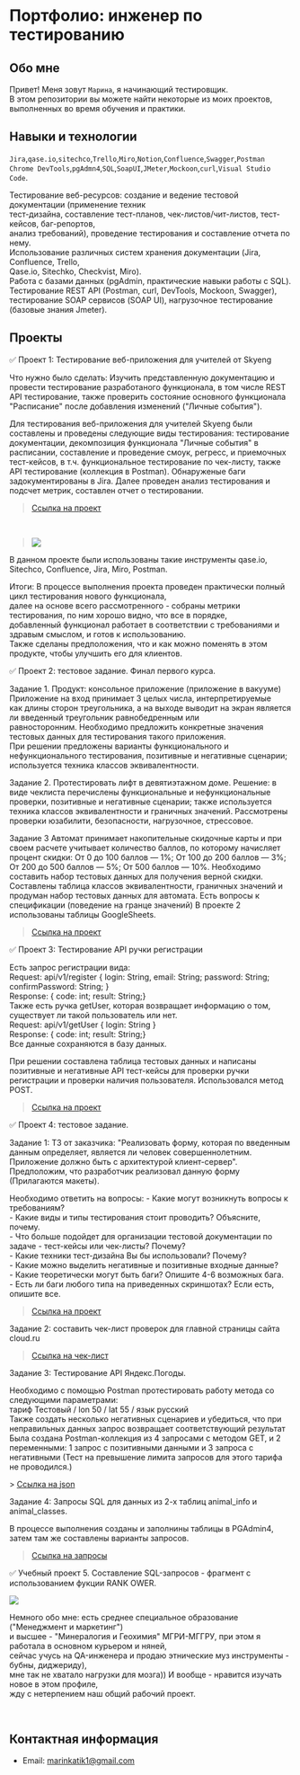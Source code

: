 # Портфолио: инженер по тестированию

## Обо мне 

Привет! Меня зовут ``Марина``, я начинающий тестировщик. <br>
В этом репозитории вы можете найти некоторые из моих проектов, выполненных во время обучения и практики.
<br>

## Навыки и технологии
  
``Jira``,``qase.io``,``sitechco``,``Trello``,``Miro``,``Notion``,``Confluence``,``Swagger``,``Postman``<br>
``Chrome DevTools``,``pgAdmn4``,``SQL``,``SoapUI``,``JMeter``,``Mockoon``,``curl``,``Visual Studio Code``.

Тестирование веб-ресурсов: создание и ведение тестовой документации (применение техник  
тест-дизайна, составление тест-планов, чек-листов/чит-листов, тест-кейсов, баг-репортов,  
анализ требований), проведение тестирования и составление отчета по нему.  
Использование различных систем хранения документации (Jira, Confluence, Trello,  
Qase.io, Sitechko, Checkvist, Miro).  
Работа с базами данных (pgAdmin, практические навыки работы с SQL).  
Тестирование REST API (Postman, curl, DevTools, Mockoon, Swagger),  
тeстирование SOAP сервисов (SOAP UI), нагрузочное тестирование (базовые знания Jmeter).

## Проекты

<p> ✅ Проект 1: Тестирование веб-приложения для учителей от Skyeng</p>
<p>Что нужно было сделать: Изучить представленную документацию и провести тестирование разработаного функционала,  
в том числе REST API тестирование, также проверить состояние основного функционала "Расписание"  
после добавления изменений ("Личные события"). <p>
  
 <p> Для тестирования веб-приложения для учителей Skyeng были составлены и проведены следующие виды тестирования:  
тестирование документации,  
декомпозиция функционала "Личные события" в расписании,  
составление и проведение смоук, регресс, и приемочных тест-кейсов, в т.ч. функциональное тестирование по чек-листу,  
также API тестирование (коллекция в Postman).  
Обнаруженые баги задокументированы в Jira.  
Далее проведен анализ тестирования и подсчет метрик, составлен отчет о тестировании.<p> 
  
> <a href="https://drive.google.com/file/d/1da3oor3WYHxpcSvdFGXv3wsmRWfvfwNv/view?usp=sharing">Ссылка на проект</a>
  <br> 
  
> <a href="http://joxi.ru/5mdXdYGiJKdXPm" target="_blank"><img src="http://dl3.joxi.net/drive/2023/06/11/0040/0046/2662446/46/61803f89ed.jpg"></a>
  
  В данном проекте были использованы такие инструменты qase.io, Sitechco, Confluence, Jira, Miro, Postman.
   
<p>Итоги: В процессе выполнения проекта проведен практически полный цикл тестирования нового функционала,<br>
далее на основе всего рассмотренного - собраны метрики тестирования, по ним хорошо видно, что все в порядке,<br>
добавленный функционал работает в соответствии с требованиями и здравым смыслом, и готов к использованию.<br>
Также сделаны предположения, что и как можно поменять в этом продукте, чтобы улучшить его для клиентов.<p>
 
<p> ✅ Проект 2: тестовое задание. Финал первого курса.</p>
  
<p> Задание 1.
Продукт: консольное приложение (приложение в вакууме) Приложение на вход принимает 3 целых числа, интерпретируемые<br>
как длины сторон треугольника, а на выходе выводит на экран является ли введенный треугольник равнобедренным или<br>
равносторонним. Необходимо предложить конкретные значения тестовых данных для тестирования такого приложения.<br>  
При решении предложены варианты функционального и нефункционального тестирования, позитивные и негативные сценарии;<br>
используется техника классов эквивалентности.<p> 
<p> Задание 2.
Протестировать лифт в девятиэтажном доме.
Решение: в виде чеклиста перечислены функциональные и нефункциональные проверки, позитивные и негативные сценарии;  
также используется техника классов эквивалентности и граничных значений.  
Рассмотрены проверки юзабилити, безопасности, нагрузочное, стрессовое.<p> 
<p> Задание 3
Автомат принимает накопительные скидочные карты и при своем расчете учитывает количество баллов, по которому начисляет  
процент скидки: От 0 до 100 баллов — 1%; От 100 до 200 баллов — 3%; От 200 до 500 баллов — 5%; От 500 баллов — 10%.  
Необходимо составить набор тестовых данных для получения верной скидки.  
Составлены таблица классов эквивалентности, граничных значений и продуман набор тестовых данных для автомата.  
Есть вопросы к спецификации (поведение на гранце значений)  
В проекте 2 использованы таблицы GoogleSheets.<p> 

> <a href="https://docs.google.com/spreadsheets/d/1jfKwhkquWbE7_dQqD8cMBaIP__iH8oorEdi0fFqd4OU/edit?usp=sharing">Ссылка на проект</a>
 
<p> ✅ Проект 3: Тестирование API ручки регистрации</p>
Есть запрос регистрации вида:<br>
Request: api/v1/register { login: String, email: String; password: String; confirmPassword: String; }<br>
Response: { code: int; result: String;}<br>
Также есть ручка getUser, которая возвращает информацию о том, существует ли такой пользователь или нет.<br>
Request: api/v1/getUser { login: String }<br>  
Response: { code: int; result: String;}<br> 
Все данные сохраняются в базу данных.<br>
<p>При решении составлена таблица тестовых данных и написаны позитивные и негативные API тест-кейсы  
для проверки ручки регистрации и проверки наличия пользователя. Использовался метод POST.<p>
  
> <a href="https://docs.google.com/document/d/1ferj8KTPhcAywfzWGJXslt9pD3iZE9ZJlgDljWiMJ8w/edit?usp=sharing">Ссылка на проект</a>

<p> ✅ Проект 4: тестовое задание.</p> 
<p>Задание 1: ТЗ от заказчика: "Реализовать форму, которая по введенным данным определяет,  
является ли человек совершеннолетним. Приложение должно быть с архитектурой клиент-сервер".  
Предположим, что разработчик реализовал данную форму (Прилагаются макеты).<p>
<p>Необходимо ответить на вопросы:
- Какие могут возникнуть вопросы к требованиям?<br>
- Какие виды и типы тестирования стоит проводить? Объясните, почему.<br>
- Что больше подойдет для организации тестовой документации по задаче - тест-кейсы или чек-листы? Почему?<br>
- Какие техники тест-дизайна Вы бы использовали? Почему?<br>
- Какие можно выделить негативные и позитивные входные данные?<br>
- Какие теоретически могут быть баги? Опишите 4-6 возможных бага.<br>
- Есть ли баги любого типа на приведенных скриншотах? Если есть, опишите все.<p>
    
> <a href="https://docs.google.com/document/d/16yw7E1QuKPFj3NTT_GyH4yrXfqb6nIrGWOs5_CSo8Is/edit?usp=sharing">Ссылка на проект</a>
  
Задание 2:  cоставить чек-лист проверок для главной страницы сайта cloud.ru</p> 
  
> <a href="https://docs.google.com/spreadsheets/d/1M_fw-HeNYLmGkihhJoWfmoGNMH3cudWRVKPFY648KEg/edit?usp=sharing">Ссылка на чек-лист</a> <br>     
 
<p>Задание 3: Тестирование API Яндекс.Погоды.</p>
<p>Необходимо с помощью Postman протестировать работу метода со следующими параметрами:<br>
тариф Тестовый / lon 50 / lat 55 / язык русский<br>
Также создать несколько негативных сценариев и убедиться, что при неправильных данных запрос возвращает соответствующий результат  
Была создана Postman-коллекция из 4 запросами с методом GET, и 2 переменными: 1 запрос с позитивными данными и  
3 запроса с негативными (Тест на превышение лимита запросов для этого тарифа не проводился.)<p>
> <a href="https://drive.google.com/file/d/1kv3qEtua_dqWu0SFT4M9QMgyaMM3J61w/view?usp=sharing">Ссылка на json</a>
  
<p>Задание 4:  Запросы SQL для данных из 2-х таблиц animal_info и animal_classes.</p>
<p>В процессе выполнения созданы и заполнины таблицы в PGAdmin4, затем там же составлены варианты запросов.<br>

> <a href="https://drive.google.com/file/d/1w4qQWcwHZTCtdm6wNjfEmoVyM1Djl9l-/view?usp=sharing">Ссылка на запросы</a> <br>  
  
<p> ✅ Учебный проект 5.  Составление SQL-запросов - фрагмент с использованием фукции RANK OWER.</p>

<a href="http://joxi.ru/V2VzDLGUGaEnR2" target="_blank"><img src="http://dl3.joxi.net/drive/2023/06/06/0040/0046/2662446/46/b22964d9e3.jpg"></a>
  
 <p>Немного обо мне: есть среднее специальное образование ("Менеджмент и маркетинг") <br>
 и высшее - "Минералогия и Геохимия" МГРИ-МГГРУ, при этом я работала в основном курьером и няней, <br>
 сейчас учусь на QA-инженера и продаю этнические муз инструменты - бубны, диджериду),<br>
 мне так не хватало нагрузки для мозга)) И вообще - нравится изучать новое в этом профиле, <br>
 жду с нетерпением наш общий рабочий проект.<p>
 <br>
    
## Контактная информация
- Email: marinkatik1@gmail.com
